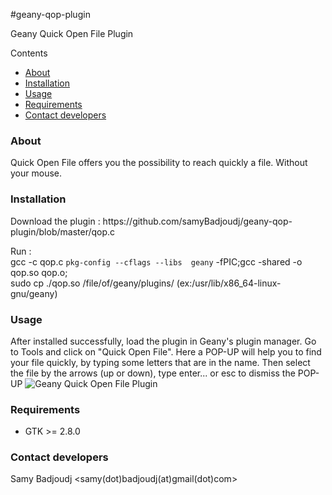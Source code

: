 #geany-qop-plugin

Geany Quick Open File Plugin

<p class="topic-title first">
Contents
</p>
<ul class="simple">
<li>
<a class="reference internal" href="#about" id="id1" name="id1">About</a>
</li>
<li>
<a class="reference internal" href="#installation" id="id1" name="id1">Installation</a>
</li>
<li>
<a class="reference internal" href="#usage" id="id2" name="id2">Usage</a>
</li>
<li>
<a class="reference internal" href="#requirements" id="id3" name="id3">Requirements</a>
</li>
<li>
<a class="reference internal" href="#contact-developers" id="id4" name="id4">Contact developers</a>
</li>
</ul>
</div>
<div class="section" id="about">
<h3>
About
</h3>
<p>
Quick Open File offers you the possibility to reach quickly a file. Without your mouse.
</p>
</div>
<div class="section" id="installation">
	
<h3>
Installation
</h3>

<p>Download the plugin :  https://github.com/samyBadjoudj/geany-qop-plugin/blob/master/qop.c
</p>
<p>
	
	
Run : <br/>
	gcc -c  qop.c `pkg-config --cflags --libs  geany`  -fPIC;gcc -shared -o qop.so qop.o;<br/>
	sudo cp ./qop.so /file/of/geany/plugins/ (ex:/usr/lib/x86_64-linux-gnu/geany)
</p>

</div>
<div class="section" id="usage">
<h3>
Usage
</h3>
<p>
After installed successfully, load the plugin in Geany's plugin manager. 
Go to Tools and click on "Quick Open File". 
Here a POP-UP will help you to find your file quickly, by typing some letters that are in the name.
Then select the file by the arrows (up or down), type enter... or esc to dismiss the POP-UP
<img src="http://s1.postimg.org/69i6bssof/qop_geany.png" alt="Geany Quick Open File Plugin" />
</p>

</div>
<div class="section" id="requirements">
<h3>
Requirements
</h3>
<ul class="simple">
<li>GTK &gt;= 2.8.0
</li>
</ul>
</div>
<div class="section" id="contact-developers">
<h3>
Contact developers
</h3>
<p>
Samy Badjoudj &lt;samy(dot)badjoudj(at)gmail(dot)com&gt;
</p>
</div>



